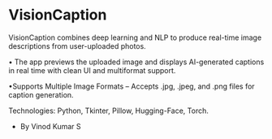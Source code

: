# VisionCaption
VisionCaption combines deep learning and NLP to produce
real-time image descriptions from user-uploaded photos.

• The app previews the uploaded image and displays AI-generated
captions in real time with clean UI and multiformat support.

•Supports Multiple Image Formats – Accepts .jpg, .jpeg, and .png
files for caption generation.

Technologies: Python, Tkinter, Pillow, Hugging-Face, Torch.

- By Vinod Kumar S
